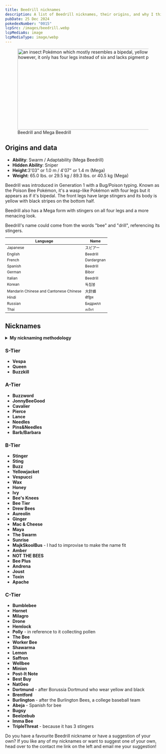 ```yaml
---
title: Beedrill nicknames
description: A list of Beedrill nicknames, their origins, and why I think they're cool.
pubDate: 25 Dec 2024
pokedexNumber: "0015"
lcpSrc: /images/beedrill.webp
lcpMediaAs: image
lcpMediaType: image/webp
---
```


<figure class="img-center">
	<picture>
		<source srcset="/images/beedrill.webp" type="image/webp">
			<img src="/images/beedrill.jpg" width="500" height="262" alt="an insect Pokémon which mostly resembles a bipedal, yellow wasp; however, it only has four legs instead of six and lacks pigment pits.">
	</picture>
	<figcaption>Beedrill and Mega Beedrill</figcaption>
</figure>

## Origins and data

<div class="room-box">
		<div class="room-box-left">
			<ul>
				<li><strong>Ability</strong>: Swarm / Adaptability (Mega Beedrill)</li>
				<li><strong>Hidden Ability</strong>: Sniper</li>
				<li><strong>Height</strong>:3'03" or 1.0 m / 4'07" or 1.4 m (Mega)</li>
				<li><strong>Weight</strong>: 65.0 lbs. or 29.5 kg / 89.3 lbs. or 40.5 kg (Mega)</li>
			</ul>
			<p>Beedrill was introduced in Generation 1 with a Bug/Poison typing. Known as the Poison Bee Pokémon, it's a wasp-like Pokémon with four legs but it appears as if it's bipedal. The front legs have large stingers and its body is yellow with black stripes on the bottom half.</p>
			<p>Beedrill also has a Mega form with stingers on all four legs and a more menacing look.</p>
			<p>Beedrill's name could come from the words "bee" and "drill", referencing its stingers.</p>
		</div>

<div class="room-box-right">
	<table class="room-table" style="font-size:12px">
	<thead>
		<tr>
			<th>Language</th>
			<th>Name</th>
		</tr>
	</thead>
	<tbody>
		<tr>
			<td>Japanese</td>
			<td><span lang="ja">スピアー</span></td>
		</tr>
		<tr>
			<td>English</td>
			<td>Beedrill</td>
		</tr>
		<tr>
			<td>French</td>
			<td>Dardargnan</td>
		</tr>
		<tr>
			<td>Spanish</td>
			<td>Beedrill</td>
		</tr>
		<tr>
			<td>German</td>
			<td>Bibor</td>
		</tr>
		<tr>
			<td>Italian</td>
			<td>Beedrill</td>
		</tr>
		<tr>
			<td>Korean</td>
			<td><span lang="ko">독침붕</span></td>
		</tr>
		<tr>
			<td>Mandarin Chinese and Cantonese Chinese</td>
			<td>大針蜂</td>
		</tr>
		<tr>
			<td>Hindi</td>
			<td>बीड्रिल</td>
		</tr>
		<tr>
			<td>Russian</td>
			<td>Бидрилл</td>
		</tr>
		<tr>
			<td>Thai</td>
			<td>สเปียร์</td>
		</tr>
	</tbody>
	</table>
	</div>
</div>

## Nicknames
<section class="deets">
	<details>
		<summary><strong>My nicknaming methodology</strong></summary>
		<ul>
			<li>I rank nicknames by lettered tiers: S, A, B, C, and D. S is the best and D is the worst.</li>
			<li>I'll usually list my inspiration for a nickname so you know where they came from.</li>
		</ul>
	</details>
</section>

### S-Tier

* **Vespa**
* **Queen**
* **Buzzkill**

### A-Tier

* **Buzzword**
* **JonnyBeeGood**
* **Cavalier**
* **Pierce**
* **Lance**
* **Needles**
* **Pins&Needles**
* **Barb/Barbara**

### B-Tier

* **Stinger**
* **Sting**
* **Buzz**
* **Yellowjacket**
* **Vespucci**
* **Wax**
* **Honey**
* **Ivy**
* **Bee's Knees**
* **Bee Tier**
* **Drew Bees**
* **Aureolin**
* **Ginger**
* **Mac & Cheese**
* **Maya**
* **The Swarm**
* **Sunrise**
* **MajkSkoolBus** - I had to improvise to make the name fit
* **Amber**
* **NOT THE BEES**
* **Bee Plus**
* **Andrena**
* **Joust**
* **Toxin**
* **Apache**

### C-Tier

* **Bumblebee**
* **Hornet**
* **Milagro**
* **Drone**
* **Hemlock**
* **Polly** - in reference to it collecting pollen
* **The Bee**
* **Worker Bee**
* **Shawarma**
* **Lemon**
* **Saffron**
* **Wellbee**
* **Minion**
* **Post-It Note**
* **Best Buy**
* **NatGeo**
* **Dortmund** - after Borussia Dortmund who wear yellow and black
* **Brentford**
* **Burlington** - after the Burlington Bees, a college baseball team
* **Abeja** - Spanish for bee
* **Bugsy**
* **Beelzebub**
* **Imma Bee**
* **TripleThreat** - because it has 3 stingers

Do you have a favourite Beedrill nickname or have a suggestion of your own? If you like any of my nicknames or want to suggest one of your own, head over to the contact me link on the left and email me your suggestion!